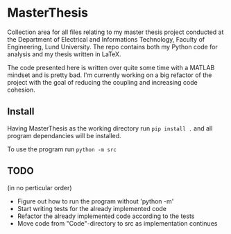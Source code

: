 # MasterThesis

Collection area for all files relating to my master thesis project conducted at
the Department of Electrical and Informations Technology, Faculty of
Engineering, Lund University.
The repo contains both my Python code for analysis and my thesis written in
LaTeX.

The code presented here is written over quite some time with a MATLAB mindset
and is pretty bad. I'm currently working on a big refactor of the project with
the goal of reducing the coupling and increasing code cohesion.

## Install

Having MasterThesis as the working directory run 
`pip install .`
and all program dependancies will be installed.

To use the program run
`python -m src`

## TODO
(in no perticular order)

 - Figure out how to run the program without 'python -m'
 - Start writing tests for the already implemented code
 - Refactor the already implemented code according to the tests
 - Move code from "Code"-directory to src as implementation continues




 
